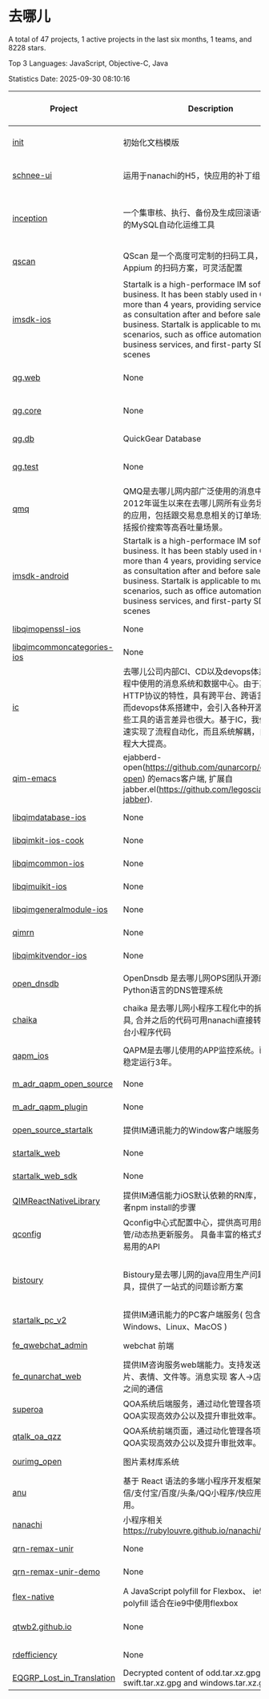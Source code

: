 # 去哪儿

A total of 47 projects, 1 active projects in the last six months, 1 teams, and 8228 stars.

Top 3 Languages: JavaScript, Objective-C, Java

Statistics Date: 2025-09-30 08:10:16

| Project | Description | Language | Number of Stars | License | Creation Date | Last Updated Date | Last Pushed Date |
| --- | --- | --- | --- | --- | --- | --- | --- |
| [init](https://github.com/qunarcorp/init) | 初始化文档模版 | None | 0 | Apache License 2.0 | 2018-11-19 | 2018-12-07 | 2018-12-07 |
| [schnee-ui](https://github.com/qunarcorp/schnee-ui) | 运用于nanachi的H5，快应用的补丁组件 | JavaScript | 14 | Apache License 2.0 | 2018-11-27 | 2020-11-02 | 2020-11-10 |
| [inception](https://github.com/qunarcorp/inception) | 一个集审核、执行、备份及生成回滚语句于一身的MySQL自动化运维工具 | C | 67 | GNU General Public License v2.0 | 2018-11-28 | 2025-08-07 | 2018-12-28 |
| [qscan](https://github.com/qunarcorp/qscan) | QScan 是一个高度可定制的扫码工具，基于 Appium 的扫码方案，可灵活配置 | HTML | 10 | Apache License 2.0 | 2018-11-30 | 2021-10-26 | 2022-12-08 |
| [imsdk-ios](https://github.com/qunarcorp/imsdk-ios) | Startalk is a high-performace IM software for business. It has been stably used in Qunar for more than 4 years, providing services as well as consultation after and before sales to business. Startalk is applicable to multiple scenarios, such as office automation, business services, and first-party SDKs for IM scenes | Objective-C | 29 | MIT License | 2018-12-05 | 2025-08-14 | 2019-12-30 |
| [qg.web](https://github.com/qunarcorp/qg.web) | None | Python | 1 | Apache License 2.0 | 2018-12-07 | 2019-11-22 | 2018-09-04 |
| [qg.core](https://github.com/qunarcorp/qg.core) | None | Python | 0 | Apache License 2.0 | 2018-12-07 | 2018-12-07 | 2017-04-24 |
| [qg.db](https://github.com/qunarcorp/qg.db) | QuickGear Database | Python | 0 | - | 2018-12-07 | 2018-12-07 | 2017-04-24 |
| [qg.test](https://github.com/qunarcorp/qg.test) | None | Python | 0 | Apache License 2.0 | 2018-12-07 | 2018-12-07 | 2015-07-24 |
| [qmq](https://github.com/qunarcorp/qmq) |  QMQ是去哪儿网内部广泛使用的消息中间件，自2012年诞生以来在去哪儿网所有业务场景中广泛的应用，包括跟交易息息相关的订单场景； 也包括报价搜索等高吞吐量场景。 | Java | 2821 | Apache License 2.0 | 2018-12-07 | 2025-08-21 | 2023-12-01 |
| [imsdk-android](https://github.com/qunarcorp/imsdk-android) | Startalk is a high-performace IM software for business. It has been stably used in Qunar for more than 4 years, providing services as well as consultation after and before sales to business. Startalk is applicable to multiple scenarios, such as office automation, business services, and first-party SDKs for IM scenes | Java | 65 | MIT License | 2018-12-13 | 2024-07-18 | 2020-08-21 |
| [libqimopenssl-ios](https://github.com/qunarcorp/libqimopenssl-ios) | None | C | 0 | MIT License | 2018-12-13 | 2019-11-04 | 2019-11-04 |
| [libqimcommoncategories-ios](https://github.com/qunarcorp/libqimcommoncategories-ios) | None | Objective-C | 0 | MIT License | 2018-12-13 | 2020-01-19 | 2020-01-19 |
| [ic](https://github.com/qunarcorp/ic) | 去哪儿公司内部CI、CD以及devops体系建设过程中使用的消息系统和数据中心。由于其基于HTTP协议的特性，具有跨平台、跨语言的优点。而devops体系搭建中，会引入各种开源工具，这些工具的语言差异也很大。基于IC，我们不仅快速实现了流程自动化，而且系统解耦，自动化进程大大提高。 | Java | 88 | MIT License | 2018-12-19 | 2025-08-13 | 2025-09-12 |
| [qim-emacs](https://github.com/qunarcorp/qim-emacs) | ejabberd-open(https://github.com/qunarcorp/ejabberd-open) 的emacs客户端, 扩展自jabber.el(https://github.com/legoscia/emacs-jabber). | Emacs Lisp | 1 | GNU General Public License v2.0 | 2018-12-24 | 2019-11-23 | 2019-08-26 |
| [libqimdatabase-ios](https://github.com/qunarcorp/libqimdatabase-ios) | None | Objective-C | 1 | MIT License | 2018-12-25 | 2019-11-21 | 2020-01-14 |
| [libqimkit-ios-cook](https://github.com/qunarcorp/libqimkit-ios-cook) | None | Ruby | 6 | MIT License | 2018-12-25 | 2021-09-25 | 2019-12-27 |
| [libqimcommon-ios](https://github.com/qunarcorp/libqimcommon-ios) | None | Objective-C | 3 | MIT License | 2019-01-15 | 2019-12-31 | 2020-02-04 |
| [libqimuikit-ios](https://github.com/qunarcorp/libqimuikit-ios) | None | Objective-C | 4 | MIT License | 2019-01-16 | 2021-07-09 | 2020-01-22 |
| [libqimgeneralmodule-ios](https://github.com/qunarcorp/libqimgeneralmodule-ios) | None | Objective-C | 2 | MIT License | 2019-01-16 | 2019-12-06 | 2020-01-16 |
| [qimrn](https://github.com/qunarcorp/qimrn) | None | JavaScript | 5 | MIT License | 2019-01-17 | 2023-08-24 | 2019-08-20 |
| [libqimkitvendor-ios](https://github.com/qunarcorp/libqimkitvendor-ios) | None | C | 0 | MIT License | 2019-01-21 | 2019-12-05 | 2020-01-14 |
| [open_dnsdb](https://github.com/qunarcorp/open_dnsdb) | OpenDnsdb 是去哪儿网OPS团队开源的基于Python语言的DNS管理系统 | Python | 421 | Apache License 2.0 | 2019-01-22 | 2025-09-29 | 2022-12-09 |
| [chaika](https://github.com/qunarcorp/chaika) | chaika 是去哪儿网小程序工程化中的拆库合并工具, 合并之后的代码可用nanachi直接转译为各平台小程序代码 | JavaScript | 31 | Apache License 2.0 | 2019-03-01 | 2024-10-08 | 2019-11-06 |
| [qapm_ios](https://github.com/qunarcorp/qapm_ios) | QAPM是去哪儿使用的APP监控系统。已在内部稳定运行3年。 | Objective-C | 34 | Apache License 2.0 | 2019-03-04 | 2022-09-07 | 2019-03-21 |
| [m_adr_qapm_open_source](https://github.com/qunarcorp/m_adr_qapm_open_source) | None | Java | 11 | - | 2019-03-08 | 2025-04-17 | 2019-03-25 |
| [m_adr_qapm_plugin](https://github.com/qunarcorp/m_adr_qapm_plugin) | None | Groovy | 3 | MIT License | 2019-03-08 | 2019-10-06 | 2019-03-08 |
| [open_source_startalk](https://github.com/qunarcorp/open_source_startalk) | 提供IM通讯能力的Window客户端服务 | C++ | 32 | MIT License | 2019-03-15 | 2025-03-26 | 2019-03-15 |
| [startalk_web](https://github.com/qunarcorp/startalk_web) | None | JavaScript | 34 | - | 2019-03-25 | 2025-08-07 | 2023-01-04 |
| [startalk_web_sdk](https://github.com/qunarcorp/startalk_web_sdk) | None | JavaScript | 4 | MIT License | 2019-03-25 | 2021-08-10 | 2021-01-05 |
| [QIMReactNativeLibrary](https://github.com/qunarcorp/QIMReactNativeLibrary) | 提供IM通信能力iOS默认依赖的RN库，去除开发者npm install的步骤 | Objective-C | 0 | - | 2019-04-10 | 2021-05-11 | 2023-01-11 |
| [qconfig](https://github.com/qunarcorp/qconfig) | Qconfig中心式配置中心，提供高可用的配置托管/动态热更新服务。 具备丰富的格式支持和简单易用的API | Java | 287 | MIT License | 2019-06-04 | 2025-09-08 | 2022-12-16 |
| [bistoury](https://github.com/qunarcorp/bistoury) | Bistoury是去哪儿网的java应用生产问题诊断工具，提供了一站式的问题诊断方案 | Java | 4083 | GNU General Public License v3.0 | 2019-08-01 | 2025-09-23 | 2022-12-16 |
| [startalk_pc_v2](https://github.com/qunarcorp/startalk_pc_v2) | 提供IM通讯能力的PC客户端服务( 包含Windows、Linux、MacOS ) | C | 31 | MIT License | 2019-08-22 | 2024-12-12 | 2019-11-04 |
| [fe_qwebchat_admin](https://github.com/qunarcorp/fe_qwebchat_admin) | webchat 前端 | JavaScript | 1 | MIT License | 2019-08-26 | 2022-04-13 | 2019-09-27 |
| [fe_qunarchat_web](https://github.com/qunarcorp/fe_qunarchat_web) | 提供IM咨询服务web端能力。支持发送文本、图片、表情、文件等。消息实现 客人->店铺->客服 之间的通信 | JavaScript | 2 | MIT License | 2019-09-10 | 2020-06-01 | 2019-09-24 |
| [superoa](https://github.com/qunarcorp/superoa) | QOA系统后端服务，通过动化管理各项审批，QOA实现高效办公以及提升审批效率。 | Java | 20 | MIT License | 2019-09-26 | 2025-08-13 | 2022-11-21 |
| [qtalk_oa_qzz](https://github.com/qunarcorp/qtalk_oa_qzz) | QOA系统前端页面，通过动化管理各项审批，QOA实现高效办公以及提升审批效率。 | JavaScript | 4 | MIT License | 2019-10-16 | 2022-03-02 | 2022-12-11 |
| [ourimg_open](https://github.com/qunarcorp/ourimg_open) | 图片素材库系统 | PHP | 5 | MIT License | 2019-11-04 | 2023-10-07 | 2019-11-04 |
| [anu](https://github.com/qunarcorp/anu) | 基于 React 语法的多端小程序开发框架。支持微信/支付宝/百度/头条/QQ小程序/快应用/H5等应用。 | JavaScript | 50 | Apache License 2.0 | 2020-02-12 | 2025-07-01 | 2024-07-16 |
| [nanachi](https://github.com/qunarcorp/nanachi) | 小程序相关 https://rubylouvre.github.io/nanachi/ | HTML | 2 | - | 2020-02-12 | 2021-11-12 | 2020-02-18 |
| [qrn-remax-unir](https://github.com/qunarcorp/qrn-remax-unir) | None | JavaScript | 47 | MIT License | 2020-11-23 | 2025-09-20 | 2020-12-04 |
| [qrn-remax-unir-demo](https://github.com/qunarcorp/qrn-remax-unir-demo) | None | JavaScript | 8 | MIT License | 2020-11-23 | 2024-03-28 | 2020-12-04 |
| [flex-native](https://github.com/qunarcorp/flex-native) | A JavaScript polyfill for Flexbox、  ie9 flexbox polyfill 适合在ie9中使用flexbox | None | 1 | - | 2021-05-20 | 2022-09-07 | 2020-05-13 |
| [qtwb2.github.io](https://github.com/qunarcorp/qtwb2.github.io) | None | EJS | 0 | Apache License 2.0 | 2022-09-21 | 2022-09-30 | 2022-09-30 |
| [rdefficiency](https://github.com/qunarcorp/rdefficiency) | None | HTML | 0 | - | 2022-10-10 | 2022-10-10 | 2022-10-26 |
| [EQGRP_Lost_in_Translation](https://github.com/qunarcorp/EQGRP_Lost_in_Translation) | Decrypted content of odd.tar.xz.gpg, swift.tar.xz.gpg and windows.tar.xz.gpg | None | 0 | - | 2023-02-14 | 2023-02-13 | 2017-04-14 |
